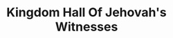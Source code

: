 ---
title: "Kingdom Hall Of Jehovah's Witnesses"
url: /krugersdorp/kingdom-hall-of-jehovahs-witnesses/
shop: religion
---
